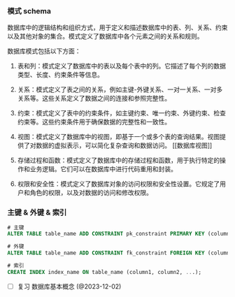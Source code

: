 ### 模式 schema

数据库中的逻辑结构和组织方式，用于定义和描述数据库中的表、列、关系、约束以及其他对象的集合。模式定义了数据库中各个元素之间的关系和规则。

数据库模式包括以下方面：

1. 表和列：模式定义了数据库中的表以及每个表中的列。它描述了每个列的数据类型、长度、约束条件等信息。
    
2. 关系：模式定义了表之间的关系，例如主键-外键关系、一对一关系、一对多关系等。这些关系定义了数据之间的连接和参照完整性。
    
3. 约束：模式定义了表中的约束条件，如主键约束、唯一约束、外键约束、检查约束等。这些约束条件用于确保数据的完整性和一致性。
    
4. 视图：模式定义了数据库中的视图，即基于一个或多个表的查询结果。视图提供了对数据的虚拟表示，可以简化复杂查询和数据访问。 [[数据库视图]]
    
5. 存储过程和函数：模式定义了数据库中的存储过程和函数，用于执行特定的操作和业务逻辑。它们可以在数据库中进行代码重用和封装。
    
6. 权限和安全性：模式定义了数据库对象的访问权限和安全性设置。它规定了用户和角色的权限，以及对数据的访问和修改权限。


### 主键 & 外键 & 索引

```sql
# 主键
ALTER TABLE table_name ADD CONSTRAINT pk_constraint PRIMARY KEY (column1);

# 外键
ALTER TABLE table_name ADD CONSTRAINT fk_constraint FOREIGN KEY (column1) REFERENCES other_table (column2);

# 索引
CREATE INDEX index_name ON table_name (column1, column2, ...);
```


- [ ] 复习 数据库基本概念 (@2023-12-02)